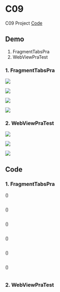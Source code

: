 # C09

C09 Project [Code](https://github.com/CodeMercs/ariod-ho-book/tree/master/Code/C09)


## Demo

1. FragmentTabsPra
2. WebViewPraTest

### 1. FragmentTabsPra

![](https://github.com/CodeMercs/ariod-ho-book/raw/master/Code/C09/FragmentTabsPra/PIC1.png)

![](https://github.com/CodeMercs/ariod-ho-book/raw/master/Code/C09/FragmentTabsPra/PIC2.png)

![](https://github.com/CodeMercs/ariod-ho-book/raw/master/Code/C09/FragmentTabsPra/PIC3.png)

![](https://github.com/CodeMercs/ariod-ho-book/raw/master/Code/C09/FragmentTabsPra/PIC4.png)


### 2. WebViewPraTest

![](https://github.com/CodeMercs/ariod-ho-book/raw/master/Code/C09/WebViewPraTest/PIC1.png)

![](https://github.com/CodeMercs/ariod-ho-book/raw/master/Code/C09/WebViewPraTest/PIC2.png)

![](https://github.com/CodeMercs/ariod-ho-book/raw/master/Code/C09/WebViewPraTest/PIC3.png)


## Code

### 1. FragmentTabsPra

()

```
```

()

```
```
()

```
```
()

```
```
()

```
```

()

```
```
### 2. WebViewPraTest
